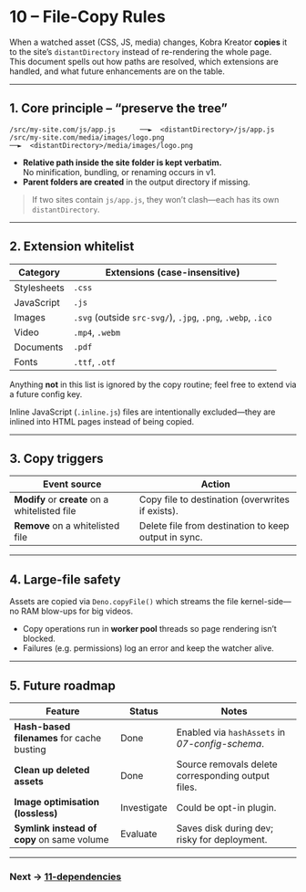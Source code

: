 # 10 – File-Copy Rules

When a watched asset (CSS, JS, media) changes, Kobra Kreator **copies** it to
the site’s `distantDirectory` instead of re-rendering the whole page.\
This document spells out how paths are resolved, which extensions are handled,
and what future enhancements are on the table.

---

## 1. Core principle – “preserve the tree”

```
/src/my-site.com/js/app.js      ──►  <distantDirectory>/js/app.js
/src/my-site.com/media/images/logo.png
──►  <distantDirectory>/media/images/logo.png
```

- **Relative path inside the site folder is kept verbatim.**\
  No minification, bundling, or renaming occurs in v1.
- **Parent folders are created** in the output directory if missing.

> If two sites contain `js/app.js`, they won’t clash—each has its own
> `distantDirectory`.

---

## 2. Extension whitelist

| Category    | Extensions (case-insensitive)                                    |
| ----------- | ---------------------------------------------------------------- |
| Stylesheets | `.css`                                                           |
| JavaScript  | `.js` <!-- TODO: add `.mjs`, `.cjs` if/when we support them. --> |
| Images      | `.svg` (outside `src-svg/`), `.jpg`, `.png`, `.webp`, `.ico`     |
| Video       | `.mp4`, `.webm`                                                  |
| Documents   | `.pdf`                                                           |
| Fonts       | `.ttf`, `.otf`                                                   |

Anything **not** in this list is ignored by the copy routine; feel free to
extend via a future config key.

Inline JavaScript (`.inline.js`) files are intentionally excluded—they are
inlined into HTML pages instead of being copied.

---

## 3. Copy triggers

| Event source                                   | Action                                               |
| ---------------------------------------------- | ---------------------------------------------------- |
| **Modify** or **create** on a whitelisted file | Copy file to destination (overwrites if exists).     |
| **Remove** on a whitelisted file               | Delete file from destination to keep output in sync. |

---

## 4. Large-file safety

Assets are copied via `Deno.copyFile()` which streams the file kernel-side—no
RAM blow-ups for big videos.

- Copy operations run in **worker pool** threads so page rendering isn’t
  blocked.
- Failures (e.g. permissions) log an error and keep the watcher alive.

---

## 5. Future roadmap

| Feature                                    | Status      | Notes                                                                     |
| ------------------------------------------ | ----------- | ------------------------------------------------------------------------- |
| **Hash-based filenames** for cache busting | Done        | Enabled via `hashAssets` in _07-config-schema_.                           |
| **Clean up deleted assets**                | Done        | Source removals delete corresponding output files.                        |
| **Image optimisation (lossless)**          | Investigate | Could be opt-in plugin.                                                   |
| **Symlink instead of copy** on same volume | Evaluate    | Saves disk during dev; risky for deployment. <!-- TODO: decide policy --> |

---

### Next → [11-dependencies](11-dependencies.md)

